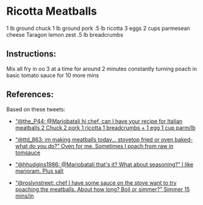 Ricotta Meatballs
=================

1 lb ground chuck
1 lb ground pork
.5 lb ricotta
3 eggs
2 cups parmesean cheese
Taragon
lemon zest
.5 lb breadcrumbs

Instructions:
-------------

Mix all
fry in oo 3 at a time for around 2 minutes constantly turning
poach in basic tomato sauce for 10 more mins


References:
-----------

Based on these tweets:

* [“@the_P44: @Mariobatali hi chef, can I have your recipe for Italian meatballs 2 Chuck 2 pork 1 ricotta 1 breadcrumbs + 1 egg 1 cup parm/lb](http://twitter.com/#!/Mariobatali/status/130704746028859392)

* [“@ttd_863: im making meatballs today... stovetop fried or oven baked- what do you do?” Oven for me. Sometimes I poach from raw in tomsauce](http://twitter.com/#!/Mariobatali/status/130711738998992897)

* [“@hhudgins1986: @Mariobatali that's it? What about seasoning?” I like marjoram. Plus salt](http://twitter.com/#!/Mariobatali/status/130721965605531648)

* [“@roslynstreet: chef I have some sauce on the stove want to try poaching the meatballs. About how long? Boil or simmer?”
    Simmer 15 mins/in](http://twitter.com/#!/Mariobatali/status/130728275638099968)

